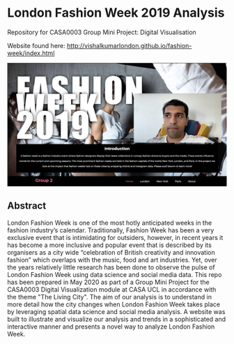 # London Fashion Week 2019 Analysis
Repository for CASA0003 Group Mini Project: Digital Visualisation

Website found here: http://vishalkumarlondon.github.io/fashion-week/index.html

![](images/thumbnail.png)

## Abstract

London Fashion Week is one of the most hotly anticipated weeks in the fashion industry’s calendar. Traditionally, Fashion Week has been a very exclusive event that is intimidating for outsiders, however, in recent years it has become a more inclusive and popular event that is described by its organisers as a city wide “celebration of British creativity and innovation fashion” which overlaps with the music, food and art industries. Yet, over the years relatively little research has been done to observe the pulse of London Fashion Week using data science and social media data. This repo has been prepared in May 2020 as part of a Group Mini Project for the CASA0003 Digital Visualization module at CASA UCL in accordance with the theme "The Living City". The aim of our analysis is to understand in more detail how the city changes when London Fashion Week takes place by leveraging spatial data science and social media analysis. A website was built to illustrate and visualize our analysis and trends in a sophisticated and interactive manner and presents a novel way to analyze London Fashion Week.
